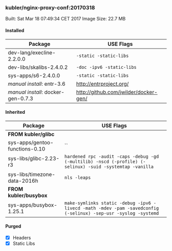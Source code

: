 ### kubler/nginx-proxy-conf:20170318

Built: Sat Mar 18 07:49:34 CET 2017
Image Size: 22.7 MB

#### Installed
Package | USE Flags
--------|----------
dev-lang/execline-2.2.0.0 | `-static -static-libs`
dev-libs/skalibs-2.4.0.2 | `-doc -ipv6 -static-libs`
sys-apps/s6-2.4.0.0 | `-static -static-libs`
*manual install*: entr-3.6 | http://entrproject.org/
*manual install*: docker-gen-0.7.3 | http://github.com/jwilder/docker-gen/
#### Inherited
Package | USE Flags
--------|----------
**FROM kubler/glibc** |
sys-apps/gentoo-functions-0.10 | ``
sys-libs/glibc-2.23-r3 | `hardened rpc -audit -caps -debug -gd (-multilib) -nscd (-profile) (-selinux) -suid -systemtap -vanilla`
sys-libs/timezone-data-2016h | `nls -leaps`
**FROM kubler/busybox** |
sys-apps/busybox-1.25.1 | `make-symlinks static -debug -ipv6 -livecd -math -mdev -pam -savedconfig (-selinux) -sep-usr -syslog -systemd`
#### Purged
- [x] Headers
- [x] Static Libs
